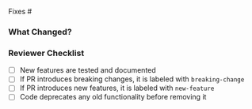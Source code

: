Fixes #

### What Changed?
<!-- Describe the changes made in this pull request -->

### Reviewer Checklist

- [ ] New features are tested and documented
- [ ] If PR introduces breaking changes, it is labeled with `breaking-change`
- [ ] If PR introduces new features, it is labeled with `new-feature`
- [ ] Code deprecates any old functionality before removing it
